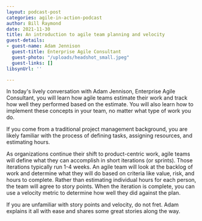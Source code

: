 ```yaml
---
layout: podcast-post
categories: agile-in-action-podcast
author: Bill Raymond
date: 2021-11-30
title: An introduction to agile team planning and velocity
guest-details:
- guest-name: Adam Jennison
  guest-title: Enterprise Agile Consultant
  guest-photo: "/uploads/headshot_small.jpeg"
  guest-links: []
libsynUrl: ''

---
```

In today's lively conversation with Adam Jennison, Enterprise Agile Consultant, you will learn how agile teams estimate their work and track how well they performed based on the estimate. You will also learn how to implement these concepts in your team, no matter what type of work you do.

If you come from a traditional project management background, you are likely familiar with the process of defining tasks, assigning resources, and estimating hours.

As organizations continue their shift to product-centric work, agile teams will define what they can accomplish in short iterations (or sprints). Those iterations typically run 1-4 weeks. An agile team will look at the backlog of work and determine what they will do based on criteria like value, risk, and hours to complete. Rather than estimating individual hours for each person, the team will agree to story points. When the iteration is complete, you can use a velocity metric to determine how well they did against the plan.

If you are unfamiliar with story points and velocity, do not fret. Adam explains it all with ease and shares some great stories along the way.